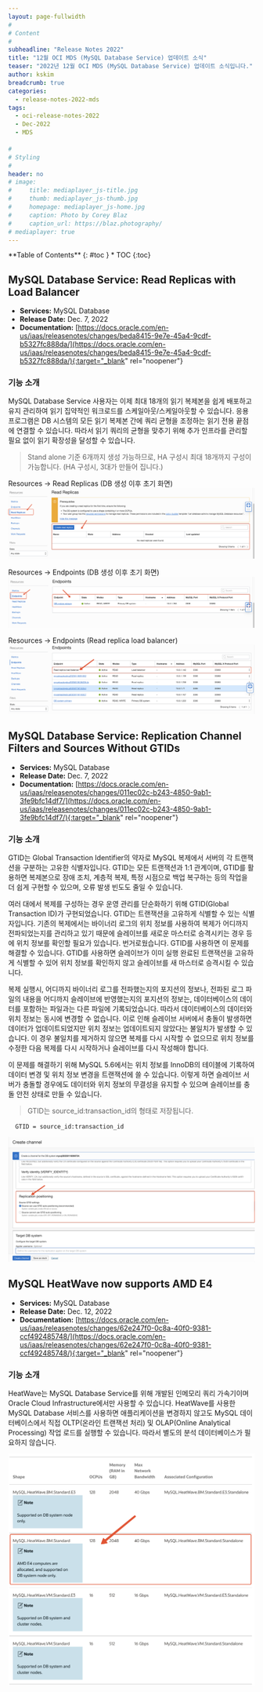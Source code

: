 ```yaml
---
layout: page-fullwidth
#
# Content
#
subheadline: "Release Notes 2022"
title: "12월 OCI MDS (MySQL Database Service) 업데이트 소식"
teaser: "2022년 12월 OCI MDS (MySQL Database Service) 업데이트 소식입니다."
author: kskim
breadcrumb: true
categories:
  - release-notes-2022-mds
tags:
  - oci-release-notes-2022
  - Dec-2022
  - MDS

#
# Styling
#
header: no
# image:
#     title: mediaplayer_js-title.jpg
#     thumb: mediaplayer_js-thumb.jpg
#     homepage: mediaplayer_js-home.jpg
#     caption: Photo by Corey Blaz
#     caption_url: https://blaz.photography/
# mediaplayer: true
---
```


<div class="panel radius" markdown="1">
**Table of Contents**
{: #toc }
*  TOC
{:toc}
</div>

## MySQL Database Service: Read Replicas with Load Balancer
* **Services:** MySQL Database
* **Release Date:** Dec. 7, 2022
* **Documentation:** [https://docs.oracle.com/en-us/iaas/releasenotes/changes/beda8415-9e7e-45a4-9cdf-b5327fc888da/](https://docs.oracle.com/en-us/iaas/releasenotes/changes/beda8415-9e7e-45a4-9cdf-b5327fc888da/){:target="_blank" rel="noopener"}

### 기능 소개
MySQL Database Service 사용자는 이제 최대 18개의 읽기 복제본을 쉽게 배포하고 유지 관리하여 읽기 집약적인 워크로드를 스케일아웃/스케일아웃할 수 있습니다. 응용프로그램은 DB 시스템의 모든 읽기 복제본 간에 쿼리 균형을 조정하는 읽기 전용 끝점에 연결할 수 있습니다. 따라서 읽기 쿼리의 균형을 맞추기 위해 추가 인프라를 관리할 필요 없이 읽기 확장성을 달성할 수 있습니다. 

> Stand alone 기준 6개까지 생성 가능하므로, HA 구성시 최대 18개까지 구성이 가능합니다. (HA 구성시, 3대가 만들어 집니다.)



Resources -> Read Replicas (DB 생성 이후 초기 화면)
![](/assets/img/dataplatform/2022/release-note/mds/12/SCR-20230118-jlo.png)

Resources -> Endpoints (DB 생성 이후 초기 화면)
![](/assets/img/dataplatform/2022/release-note/mds/12/SCR-20230118-jkf.png)

Resources -> Endpoints (Read replica load balancer)
![](/assets/img/dataplatform/2022/release-note/mds/12/SCR-20230118-jrj.png)





## MySQL Database Service: Replication Channel Filters and Sources Without GTIDs
* **Services:** MySQL Database
* **Release Date:** Dec. 7, 2022
* **Documentation:** [https://docs.oracle.com/en-us/iaas/releasenotes/changes/011ec02c-b243-4850-9ab1-3fe9bfc14df7/](https://docs.oracle.com/en-us/iaas/releasenotes/changes/011ec02c-b243-4850-9ab1-3fe9bfc14df7/){:target="_blank" rel="noopener"}

### 기능 소개


GTID는 Global Transaction Identifier의 약자로 MySQL 복제에서 서버의 각 트랜잭션을 구분하는 고유한 식별자입니다. GTID는 모든 트랜잭션과 1:1 관계이며, GTID를 활용하면 복제본으로 장애 조치, 계층적 복제, 특정 시점으로 백업 복구하는 등의 작업을 더 쉽게 구현할 수 있으며, 오류 발생 빈도도 줄일 수 있습니다.

여러 대에서 복제를 구성하는 경우 운영 관리를 단순화하기 위해 GTID(Global Transaction ID)가 구현되었습니다. GTID는 트랜잭션을 고유하게 식별할 수 있는 식별자입니다. 기존의 복제에서는 바이너리 로그의 위치 정보를 사용하여 복제가 어디까지 전파되었는지를 관리하고 있기 때문에 슬레이브를 새로운 마스터로 승격시키는 경우 등에 위치 정보를 확인할 필요가 있습니다. 번거로웠습니다. GTID를 사용하면 이 문제를 해결할 수 있습니다. GTID를 사용하면 슬레이브가 이미 실행 완료된 트랜잭션을 고유하게 식별할 수 있어 위치 정보를 확인하지 않고 슬레이브를 새 마스터로 승격시킬 수 있습니다.

복제 실행시, 어디까지 바이너리 로그를 전파했는지의 포지션의 정보나, 전파된 로그 파일의 내용을 어디까지 슬레이브에 반영했는지의 포지션의 정보는, 데이터베이스의 데이터를 포함하는 파일과는 다른 파일에 기록되었습니다. 따라서 데이터베이스의 데이터와 위치 정보는 동시에 변경할 수 없습니다.
이로 인해 슬레이브 서버에서 충돌이 발생하면 데이터가 업데이트되었지만 위치 정보는 업데이트되지 않았다는 불일치가 발생할 수 있습니다. 이 경우 불일치를 제거하지 않으면 복제를 다시 시작할 수 없으므로 위치 정보를 수정한 다음 복제를 다시 시작하거나 슬레이브를 다시 작성해야 합니다.

이 문제를 해결하기 위해 MySQL 5.6에서는 위치 정보를 InnoDB의 테이블에 기록하여 데이터 변경 및 위치 정보 변경을 트랜잭션에 쓸 수 있습니다. 이렇게 하면 슬레이브 서버가 충돌할 경우에도 데이터와 위치 정보의 무결성을 유지할 수 있으며 슬레이브를 충돌 안전 상태로 만들 수 있습니다.


>GTID는 source_id:transaction_id의 형태로 저장됩니다.

```shell
  GTID = source_id:transaction_id
```


![](/assets/img/dataplatform/2022/release-note/mds/12/SCR-20230118-day.png)



## MySQL HeatWave now supports AMD E4
* **Services:** MySQL Database
* **Release Date:** Dec. 12, 2022
* **Documentation:** [https://docs.oracle.com/en-us/iaas/releasenotes/changes/62e247f0-0c8a-40f0-9381-ccf492485748/](https://docs.oracle.com/en-us/iaas/releasenotes/changes/62e247f0-0c8a-40f0-9381-ccf492485748/){:target="_blank" rel="noopener"}

### 기능 소개
HeatWave는 MySQL Database Service를 위해 개발된 인메모리 쿼리 가속기이며 Oracle Cloud Infrastructure에서만 사용할 수 있습니다. HeatWave를 사용한 MySQL Database 서비스를 사용하면 애플리케이션을 변경하지 않고도 MySQL 데이터베이스에서 직접 OLTP(온라인 트랜잭션 처리) 및 OLAP(Online Analytical Processing) 작업 로드를 실행할 수 있습니다. 따라서 별도의 분석 데이터베이스가 필요하지 않습니다.

![](/assets/img/dataplatform/2022/release-note/mds/12/SCR-20230116-jyq.png)